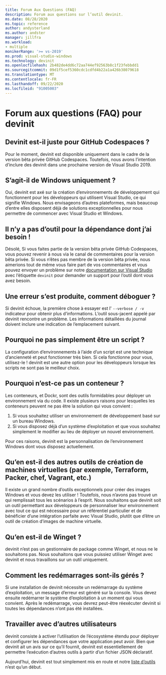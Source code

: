 ```yaml
---
title: Forum Aux Questions (FAQ)
description: Forum aux questions sur l’outil devinit.
ms.date: 08/28/2020
ms.topic: reference
author: andysterland
ms.author: andster
manager: jillfra
ms.workload:
- multiple
monikerRange: '>= vs-2019'
ms.prod: visual-studio-windows
ms.technology: devinit
ms.openlocfilehash: 2b482de4dd6c72aa744ef92563b8c1f23febbdd1
ms.sourcegitcommit: 09d1f5cef5360cdc1cdfd4b22a1a426b38079618
ms.translationtype: MT
ms.contentlocale: fr-FR
ms.lasthandoff: 09/22/2020
ms.locfileid: "91005003"
---
```

# <a name="frequently-asked-questions-for-devinit"></a>Forum aux questions (FAQ) pour devinit

## <a name="is-devinit-just-for-github-codespaces"></a>Devinit est-il juste pour GitHub Codespaces ?

Pour le moment, devinit est disponible uniquement dans le cadre de la version bêta privée GitHub Codespaces. Toutefois, nous avons l’intention d’inclure des devinit dans une prochaine version de Visual Studio 2019.

## <a name="is-it-windows-only"></a>S’agit-il de Windows uniquement ?
Oui, devinit est axé sur la création d’environnements de développement qui fonctionnent pour les développeurs qui utilisent Visual Studio, ce qui signifie Windows. Nous envisageons d’autres plateformes, mais beaucoup d’entre elles disposent déjà de solutions exceptionnelles pour nous permettre de commencer avec Visual Studio et Windows.

## <a name="theres-no-tool-for-the-dependency-i-need"></a>Il n’y a pas d’outil pour la dépendance dont j’ai besoin !

Désolé, Si vous faites partie de la version bêta privée GitHub Codespaces, vous pouvez revenir à nous via le canal de commentaires pour la version bêta privée. Si vous n’êtes pas membre de la version bêta privée, nous aimerions tout de même vous faire part de vos commentaires et vous pouvez envoyer un problème sur notre [documentation sur Visual Studio](https://github.com/MicrosoftDocs/visualstudio-docs/) avec l’étiquette `devinit` pour demander un support pour l’outil dont vous avez besoin.

## <a name="something-went-wrong-how-do-i-debug"></a>Une erreur s’est produite, comment déboguer ?

Si devinit échoue, la première chose à essayer est l' `--verbose / -v` indicateur pour obtenir plus d’informations. L’outil sous-jacent appelé par devinit rencontre un problème. Les informations détaillées du journal doivent inclure une indication de l’emplacement suivant.

## <a name="why-not-just-a-script"></a>Pourquoi ne pas simplement être un script ?

La configuration d’environnements à l’aide d’un script est une technique d’ancienneté et peut fonctionner très bien. Si cela fonctionne pour vous, utilisez-le ! devinit est une autre option pour les développeurs lorsque les scripts ne sont pas le meilleur choix.

## <a name="why-not-a-container"></a>Pourquoi n’est-ce pas un conteneur ?

Les conteneurs, et Dockr, sont des outils formidables pour déployer un environnement via du code. Il existe plusieurs raisons pour lesquelles les conteneurs peuvent ne pas être la solution qui vous convient :

1. Si vous souhaitez utiliser un environnement de développement basé sur un bureau Windows.
1. Si vous disposez déjà d’un système d’exploitation et que vous souhaitez simplement le modifier au lieu de déployer un nouvel environnement.

Pour ces raisons, devinit est la personnalisation de l’environnement Windows dont vous disposez actuellement.

## <a name="what-about-other-vm-creation-tools-for-example-terraform-packer-chef-vagrant-etc"></a>Qu’en est-il des autres outils de création de machines virtuelles (par exemple, Terraform, Packer, chef, Vagrant, etc.)

Il existe un grand nombre d’outils exceptionnels pour créer des images Windows et vous devez les utiliser ! Toutefois, nous n’avons pas trouvé un qui remplissait tous les scénarios à l’esprit. Nous souhaitons que devinit soit un outil permettant aux développeurs de personnaliser leur environnement avec tout ce qui est nécessaire pour un référentiel particulier et de bénéficier d’une intégration parfaite avec Visual Studio, plutôt que d’être un outil de création d’images de machine virtuelle.

## <a name="what-about-winget"></a>Qu’en est-il de Winget ?

devinit n’est pas un gestionnaire de package comme Winget, et nous ne le souhaitons pas. Nous souhaitons que vous puissiez utiliser Winget avec devinit et nous travaillons sur un outil uniquement.

## <a name="how-are-restarts-handled"></a>Comment les redémarrages sont-ils gérés ?

Si une installation de devinit nécessite un redémarrage du système d’exploitation, un message d’erreur est généré sur la console. Vous devez ensuite redémarrer le système d’exploitation à un moment qui vous convient. Après le redémarrage, vous devrez peut-être réexécuter devinit si toutes les dépendances n’ont pas été installées.

## <a name="working-with-others"></a>Travailler avec d’autres utilisateurs

devinit consiste à activer l’utilisation de l’écosystème étendu pour déployer et configurer les dépendances que votre application peut avoir. Bien que devinit ait un avis sur ce qu’il fournit, devinit est essentiellement de permettre l’exécution d’autres outils à partir d’un fichier JSON déclaratif.

Aujourd’hui, devinit est tout simplement mis en route et notre [liste d’outils](devinit-tool-list.md) n’est qu’un début.
